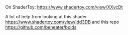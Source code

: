 On ShaderToy: https://www.shadertoy.com/view/XXycDt

A lot of help from looking at this shader https://www.shadertoy.com/view/ldd3DB and this repo https://github.com/beneater/boids
